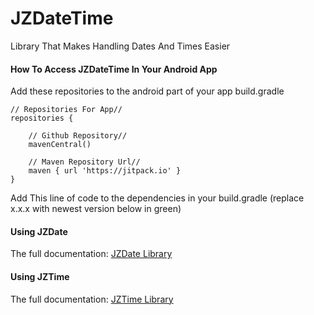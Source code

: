 # JZDateTime
Library That Makes Handling Dates And Times Easier

#### How To Access JZDateTime In Your Android App

Add these repositories to the android part of your app build.gradle

    // Repositories For App//
    repositories {

        // Github Repository//
        mavenCentral()

        // Maven Repository Url//
        maven { url 'https://jitpack.io' }
    }
    
Add This line of code to the dependencies in your build.gradle (replace x.x.x with newest version below in green)



#### Using JZDate

The full documentation: 
[JZDate Library](https://github.com/JordanZimmitti/JZDateTime/blob/master/JZDate%20DOC)

#### Using JZTime

The full documentation:
[JZTime Library](https://github.com/JordanZimmitti/JZDateTime/blob/master/JZTime%20DOC)
